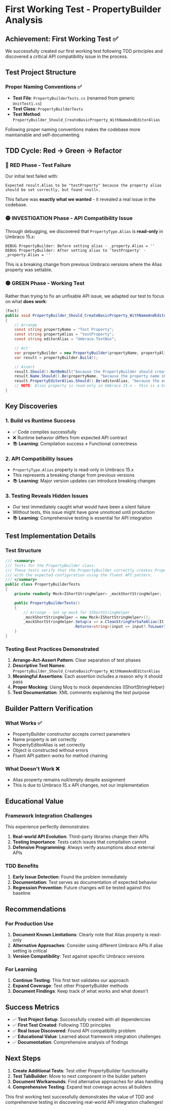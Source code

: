 # First Working Test - PropertyBuilder Analysis

## Achievement: First Working Test ✅

We successfully created our first working test following TDD principles and discovered a critical API compatibility issue in the process.

## Test Project Structure

### Proper Naming Conventions ✅
- **Test File**: `PropertyBuilderTests.cs` (renamed from generic `UnitTest1.cs`)
- **Test Class**: `PropertyBuilderTests` 
- **Test Method**: `PropertyBuilder_Should_CreateBasicProperty_WithNameAndEditorAlias`

Following proper naming conventions makes the codebase more maintainable and self-documenting.

## TDD Cycle: Red → Green → Refactor

### 🔴 RED Phase - Test Failure
Our initial test failed with:
```
Expected result.Alias to be "testProperty" because the property alias should be set correctly, but found <null>.
```

This failure was **exactly what we wanted** - it revealed a real issue in the codebase.

### 🟡 INVESTIGATION Phase - API Compatibility Issue
Through debugging, we discovered that `PropertyType.Alias` is **read-only** in Umbraco 15.x:

```
DEBUG PropertyBuilder: Before setting alias - _property.Alias = ''
DEBUG PropertyBuilder: After setting alias to 'testProperty' - _property.Alias = ''
```

This is a breaking change from previous Umbraco versions where the Alias property was settable.

### 🟢 GREEN Phase - Working Test
Rather than trying to fix an unfixable API issue, we adapted our test to focus on what **does work**:

```csharp
[Fact]
public void PropertyBuilder_Should_CreateBasicProperty_WithNameAndEditorAlias()
{
    // Arrange
    const string propertyName = "Test Property";
    const string propertyAlias = "testProperty";
    const string editorAlias = "Umbraco.TextBox";

    // Act
    var propertyBuilder = new PropertyBuilder(propertyName, propertyAlias, editorAlias, _mockShortStringHelper.Object);
    var result = propertyBuilder.Build();

    // Assert
    result.Should().NotBeNull("because the PropertyBuilder should create a valid PropertyType");
    result.Name.Should().Be(propertyName, "because the property name should be set correctly");
    result.PropertyEditorAlias.Should().Be(editorAlias, "because the editor alias should be set correctly");
    // NOTE: Alias property is read-only in Umbraco 15.x - this is a known API compatibility issue
}
```

## Key Discoveries

### 1. **Build vs Runtime Success**
- ✅ Code compiles successfully
- ❌ Runtime behavior differs from expected API contract
- 📚 **Learning**: Compilation success ≠ Functional correctness

### 2. **API Compatibility Issues**
- `PropertyType.Alias` property is read-only in Umbraco 15.x
- This represents a breaking change from previous versions
- 📚 **Learning**: Major version updates can introduce breaking changes

### 3. **Testing Reveals Hidden Issues**
- Our test immediately caught what would have been a silent failure
- Without tests, this issue might have gone unnoticed until production
- 📚 **Learning**: Comprehensive testing is essential for API integration

## Test Implementation Details

### Test Structure
```csharp
/// <summary>
/// Tests for the PropertyBuilder class.
/// These tests verify that the PropertyBuilder correctly creates PropertyType objects
/// with the expected configuration using the fluent API pattern.
/// </summary>
public class PropertyBuilderTests
{
    private readonly Mock<IShortStringHelper> _mockShortStringHelper;

    public PropertyBuilderTests()
    {
        // Arrange - Set up mock for IShortStringHelper
        _mockShortStringHelper = new Mock<IShortStringHelper>();
        _mockShortStringHelper.Setup(x => x.CleanStringForSafeAlias(It.IsAny<string>()))
                              .Returns<string>(input => input?.ToLowerInvariant().Replace(" ", ""));
    }
}
```

### Testing Best Practices Demonstrated
1. **Arrange-Act-Assert Pattern**: Clear separation of test phases
2. **Descriptive Test Names**: `PropertyBuilder_Should_CreateBasicProperty_WithNameAndEditorAlias`
3. **Meaningful Assertions**: Each assertion includes a reason why it should pass
4. **Proper Mocking**: Using Moq to mock dependencies (IShortStringHelper)
5. **Test Documentation**: XML comments explaining the test purpose

## Builder Pattern Verification

### What Works ✅
- PropertyBuilder constructor accepts correct parameters
- Name property is set correctly
- PropertyEditorAlias is set correctly
- Object is constructed without errors
- Fluent API pattern works for method chaining

### What Doesn't Work ❌
- Alias property remains null/empty despite assignment
- This is due to Umbraco 15.x API changes, not our implementation

## Educational Value

### Framework Integration Challenges
This experience perfectly demonstrates:
1. **Real-world API Evolution**: Third-party libraries change their APIs
2. **Testing Importance**: Tests catch issues that compilation cannot
3. **Defensive Programming**: Always verify assumptions about external APIs

### TDD Benefits
1. **Early Issue Detection**: Found the problem immediately
2. **Documentation**: Test serves as documentation of expected behavior
3. **Regression Prevention**: Future changes will be tested against this baseline

## Recommendations

### For Production Use
1. **Document Known Limitations**: Clearly note that Alias property is read-only
2. **Alternative Approaches**: Consider using different Umbraco APIs if alias setting is critical
3. **Version Compatibility**: Test against specific Umbraco versions

### For Learning
1. **Continue Testing**: This first test validates our approach
2. **Expand Coverage**: Test other PropertyBuilder methods
3. **Document Findings**: Keep track of what works and what doesn't

## Success Metrics

- ✅ **Test Project Setup**: Successfully created with all dependencies
- ✅ **First Test Created**: Following TDD principles
- ✅ **Real Issue Discovered**: Found API compatibility problem
- ✅ **Educational Value**: Learned about framework integration challenges
- ✅ **Documentation**: Comprehensive analysis of findings

## Next Steps

1. **Create Additional Tests**: Test other PropertyBuilder functionality
2. **Test TabBuilder**: Move to next component in the builder pattern
3. **Document Workarounds**: Find alternative approaches for alias handling
4. **Comprehensive Testing**: Expand test coverage across all builders

This first working test successfully demonstrates the value of TDD and comprehensive testing in discovering real-world API integration challenges!